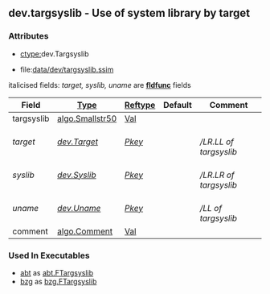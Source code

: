 ## dev.targsyslib - Use of system library by target


### Attributes
<a href="#attributes"></a>
<!-- dev.mdmark  mdmark:MDSECTION  state:BEG_AUTO  param:Attributes -->
* [ctype:](/txt/ssimdb/dmmeta/ctype.md)dev.Targsyslib

* file:[data/dev/targsyslib.ssim](/data/dev/targsyslib.ssim)

italicised fields: *target, syslib, uname* are [**fldfunc**](/txt/ssim.md#fldfunc) fields

|Field|[Type](/txt/ssimdb/dmmeta/ctype.md)|[Reftype](/txt/ssimdb/dmmeta/reftype.md)|Default|Comment|
|---|---|---|---|---|
|targsyslib|[algo.Smallstr50](/txt/protocol/algo/README.md#algo-smallstr50)|[Val](/txt/exe/amc/reftypes.md#val)|||
|*target*|*[dev.Target](/txt/ssimdb/dev/target.md)*|*[Pkey](/txt/exe/amc/reftypes.md#pkey)*||*<br>/LR.LL of targsyslib*|
|*syslib*|*[dev.Syslib](/txt/ssimdb/dev/syslib.md)*|*[Pkey](/txt/exe/amc/reftypes.md#pkey)*||*<br>/LR.LR of targsyslib*|
|*uname*|*[dev.Uname](/txt/ssimdb/dev/uname.md)*|*[Pkey](/txt/exe/amc/reftypes.md#pkey)*||*<br>/LL of targsyslib*|
|comment|[algo.Comment](/txt/protocol/algo/Comment.md)|[Val](/txt/exe/amc/reftypes.md#val)|||

<!-- dev.mdmark  mdmark:MDSECTION  state:END_AUTO  param:Attributes -->

### Used In Executables
<a href="#used-in-executables"></a>
<!-- dev.mdmark  mdmark:MDSECTION  state:BEG_AUTO  param:ImdbUses -->

* [abt](/txt/exe/abt/internals.md) as [abt.FTargsyslib](/txt/exe/abt/internals.md#abt-ftargsyslib)
* [bzg](/txt/exe/bzg/internals.md) as [bzg.FTargsyslib](/txt/exe/bzg/internals.md#bzg-ftargsyslib)

<!-- dev.mdmark  mdmark:MDSECTION  state:END_AUTO  param:ImdbUses -->

